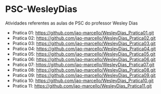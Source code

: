 # PSC-WesleyDias

Atividades referentes as aulas de PSC do professor Wesley Dias

 - Pratica 01: https://github.com/jao-marcello/WesleyDias_Pratica01.git
 - Pratica 02: https://github.com/jao-marcello/WesleyDias_Pratica02.git
 - Pratica 03: https://github.com/jao-marcello/WesleyDias_Pratica03.git
 - Pratica 04: https://github.com/jao-marcello/WesleyDias_Pratica04.git
 - Pratica 05: https://github.com/jao-marcello/WesleyDias_Pratica05.git
 - Pratica 06: https://github.com/jao-marcello/WesleyDias_Pratica06.git
 - Pratica 07: https://github.com/jao-marcello/WesleyDias_Pratica07.git
 - Pratica 08: https://github.com/jao-marcello/WesleyDias_Pratica08.git
 - Pratica 09: https://github.com/jao-marcello/WesleyDias_Pratica09.git
 - Pratica 10: https://github.com/jao-marcello/WesleyDias_Pratica10.git
 - Pratica 11: https://github.com/jao-marcello/WesleyDias_Pratica11.git
 

